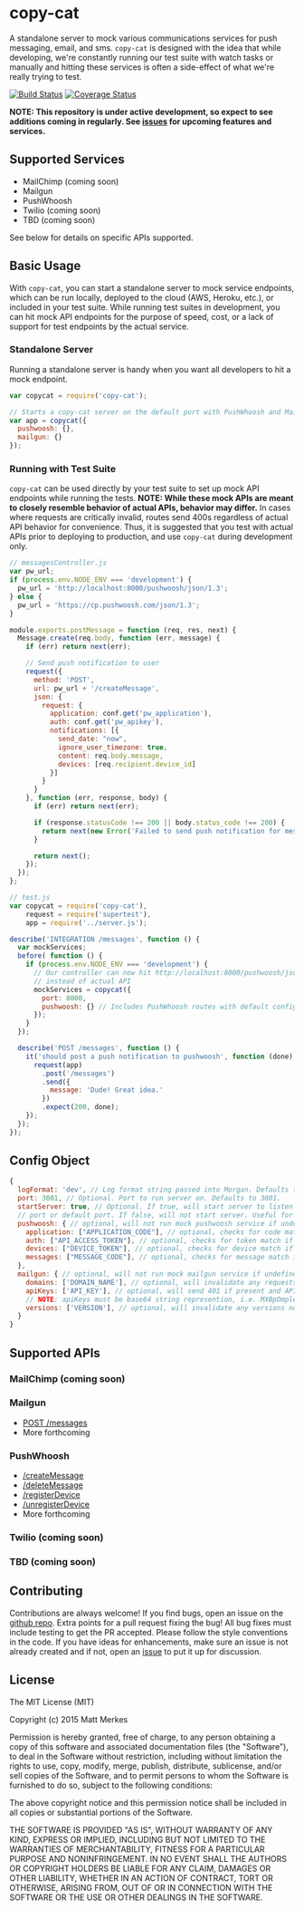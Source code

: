# copy-cat

A standalone server to mock various communications services for push messaging, email, and sms. `copy-cat` is designed with the idea that while developing, we're constantly running our test suite with watch tasks or manually and hitting these services is often a side-effect of what we're really trying to test.

[![Build Status](https://travis-ci.org/mmerkes/copy-cat.svg)](https://travis-ci.org/mmerkes/copy-cat)
[![Coverage Status](https://coveralls.io/repos/mmerkes/copy-cat/badge.svg?branch=master&service=github)](https://coveralls.io/github/mmerkes/copy-cat?branch=master)

**NOTE: This repository is under active development, so expect to see additions coming in regularly. See [issues](https://github.com/mmerkes/copy-cat/issues) for upcoming features and services.**

## Supported Services

* MailChimp (coming soon)
* Mailgun
* PushWhoosh
* Twilio (coming soon)
* TBD (coming soon)

See below for details on specific APIs supported.

## Basic Usage

With `copy-cat`, you can start a standalone server to mock service endpoints, which can be run locally, deployed to the cloud (AWS, Heroku, etc.), or included in your test suite. While running test suites in development, you can hit mock API endpoints for the purpose of speed, cost, or a lack of support for test endpoints by the actual service.

### Standalone Server

Running a standalone server is handy when you want all developers to hit a mock endpoint.

```javascript
var copycat = require('copy-cat');

// Starts a copy-cat server on the default port with PushWhoosh and Mailgun routes available
var app = copycat({
  pushwoosh: {},
  mailgun: {}
});
```

### Running with Test Suite

`copy-cat` can be used directly by your test suite to set up mock API endpoints while running the tests. **NOTE: While these mock APIs are meant to closely resemble behavior of actual APIs, behavior may differ.** In cases where requests are critically invalid, routes send 400s regardless of actual API behavior for convenience. Thus, it is suggested that you test with actual APIs prior to deploying to production, and use `copy-cat` during development only.

```javascript
// messagesController.js
var pw_url;
if (process.env.NODE_ENV === 'development') {
  pw_url = 'http://localhost:8000/pushwoosh/json/1.3';
} else {
  pw_url = 'https://cp.pushwoosh.com/json/1.3';
}

module.exports.postMessage = function (req, res, next) {
  Message.create(req.body, function (err, message) {
    if (err) return next(err);

    // Send push notification to user
    request({
      method: 'POST',
      url: pw_url + '/createMessage',
      json: {
        request: {
          application: conf.get('pw_application'),
          auth: conf.get('pw_apikey'),
          notifications: [{
            send_date: "now",
            ignore_user_timezone: true,
            content: req.body.message,
            devices: [req.recipient.device_id]
          }]
        }
      }
    }, function (err, response, body) {
      if (err) return next(err);

      if (response.statusCode !== 200 || body.status_code !== 200) {
        return next(new Error('Failed to send push notification for message: ' + message._id));
      }

      return next();
    });
  });
};

// test.js
var copycat = require('copy-cat'),
    request = require('supertest'),
    app = require('../server.js');

describe('INTEGRATION /messages', function () {
  var mockServices;
  before( function () {
    if (process.env.NODE_ENV === 'development') {
      // Our controller can now hit http://localhost:8000/pushwoosh/json/1.3/createMessage
      // instead of actual API
      mockServices = copycat({
        port: 8000,
        pushwoosh: {} // Includes PushWhoosh routes with default configuration
      });
    }
  });

  describe('POST /messages', function () {
    it('should post a push notification to pushwoosh', function (done) {
      request(app)
        .post('/messages')
        .send({
          message: 'Dude! Great idea.'
        })
        .expect(200, done);
    });
  });
});
```

## Config Object

```javascript
{
  logFormat: 'dev', // Log format string passed into Morgan. Defaults to 'dev'.
  port: 3001, // Optional. Port to run server on. Defaults to 3001.
  startServer: true, // Optional. If true, will start server to listen on specified
  // port or default port. If false, will not start server. Useful for testing.
  pushwoosh: { // optional, will not run mock pushwoosh service if undefined
    application: ["APPLICATION_CODE"], // optional, checks for code match if set
    auth: ["API_ACCESS_TOKEN"], // optional, checks for token match if set
    devices: ["DEVICE_TOKEN"], // optional, checks for device match if set on /createMessage
    messages: ["MESSAGE_CODE"], // optional, checks for message match if set on /deleteMessage
  },
  mailgun: { // optional, will not run mock mailgun service if undefined
    domains: ['DOMAIN_NAME'], // optional, will invalidate any requests on domains that don't match
    apiKeys: ['API_KEY'], // optional, will send 401 if present and API key doesn't match
    // NOTE: apiKeys must be base64 string represention, i.e. MXBpOmpleS0xZDF4c3J6YMNmdGNuZjYtb2BxN2FpaTZqcWsyb25yOB==
    versions: ['VERSION'], // optional, will invalidate any versions not matching if present. Defaults to ['v2', 'v3']
  }
}
```

## Supported APIs

### <a name="mailchimp"></a>MailChimp (coming soon)

### <a name="mailgun"></a>Mailgun

* [POST /messages](https://documentation.mailgun.com/api-sending.html#sending)
* More forthcoming


### <a name="pushwoosh"></a>PushWhoosh

* [/createMessage](https://www.pushwoosh.com/programming-push-notification/pushwoosh-push-notification-remote-api/#PushserviceAPI-Method-messages-create)
* [/deleteMessage](https://www.pushwoosh.com/programming-push-notification/pushwoosh-push-notification-remote-api/#PushserviceAPI-Method-messages-delete)
* [/registerDevice](https://www.pushwoosh.com/programming-push-notification/pushwoosh-push-notification-remote-api/#PushserviceAPI-MethodRegister)
* [/unregisterDevice](https://www.pushwoosh.com/programming-push-notification/pushwoosh-push-notification-remote-api/#PushserviceAPI-MethodUnregister)
* More forthcoming

### <a name="twilio"></a>Twilio (coming soon)

### TBD (coming soon)

## Contributing

Contributions are always welcome! If you find bugs, open an issue on the [github repo](https://github.com/mmerkes/copy-cat/issues). Extra points for a pull request fixing the bug! All bug fixes must include testing to get the PR accepted. Please follow the style conventions in the code. If you have ideas for enhancements, make sure an issue is not already created and if not, open an [issue](https://github.com/mmerkes/copy-cat/issues) to put it up for discussion.

## License

The MIT License (MIT)

Copyright (c) 2015 Matt Merkes

Permission is hereby granted, free of charge, to any person obtaining a copy
of this software and associated documentation files (the "Software"), to deal
in the Software without restriction, including without limitation the rights
to use, copy, modify, merge, publish, distribute, sublicense, and/or sell
copies of the Software, and to permit persons to whom the Software is
furnished to do so, subject to the following conditions:

The above copyright notice and this permission notice shall be included in
all copies or substantial portions of the Software.

THE SOFTWARE IS PROVIDED "AS IS", WITHOUT WARRANTY OF ANY KIND, EXPRESS OR
IMPLIED, INCLUDING BUT NOT LIMITED TO THE WARRANTIES OF MERCHANTABILITY,
FITNESS FOR A PARTICULAR PURPOSE AND NONINFRINGEMENT. IN NO EVENT SHALL THE
AUTHORS OR COPYRIGHT HOLDERS BE LIABLE FOR ANY CLAIM, DAMAGES OR OTHER
LIABILITY, WHETHER IN AN ACTION OF CONTRACT, TORT OR OTHERWISE, ARISING FROM,
OUT OF OR IN CONNECTION WITH THE SOFTWARE OR THE USE OR OTHER DEALINGS IN
THE SOFTWARE.